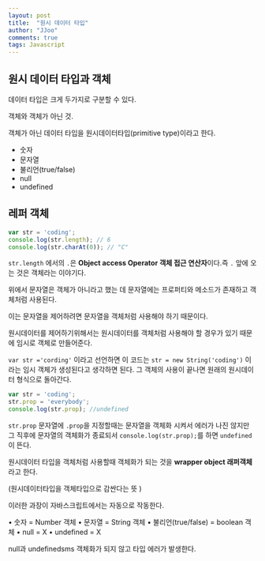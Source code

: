 ```yaml
---
layout: post
title:  "원시 데이터 타입"
author: "JJoo"
comments: true
tags: Javascript
---
```




## 원시 데이터 타입과 객체


데이터 타입은 크게 두가지로 구분할 수 있다.

객체와 객체가 아닌 것.

객체가 아닌 데이터 타입을 원시데이터타입(primitive type)이라고 한다.


- 숫자
- 문자열
- 불리언(true/false)
- null
- undefined



## 레퍼 객체 


```javascript
var str = 'coding';
console.log(str.length); // 6
console.log(str.charAt(0)); // "C"
```


`str.length` 에서의 `.`은 **Object access Operator 객체 접근 연산자**이다.즉 `.` 앞에 오는 것은 객체라는 이야기다.

위에서 문자열은 객체가 아니라고 했는 데 문자열에는 프로퍼티와 메소드가 존재하고 객체처럼 사용된다. 

이는 문자열을 제어하려면 문자열을 객체처럼 사용해야 하기 때문이다.

원시데이터를 제어하기위해서는 원시데이터를 객체처럼 사용해야 할 경우가 있기 때문에 임시로 객체로 만들어준다.

`var str ='cording'` 이라고 선언하면 이 코드는 `str = new String('coding')` 이라는 임시 객체가 생성된다고 생각하면 된다. 그 객체의 사용이 끝나면 원래의 원시데이터 형식으로 돌아간다. 

```javascript
var str = 'coding';
str.prop = 'everybody';
console.log(str.prop); //undefined
```


`str.prop` 문자열에 `.prop`을 지정할때는 문자열을 객체화 시켜서 에러가 나진 않지만 그 직후에 문자열의 객체화가 종료되서 `console.log(str.prop);`를 하면 `undefined`이 뜬다. 

원시데이터 타입을 객체처럼 사용할때 객체화가 되는 것을 **wrapper object 래퍼객체**라고 한다. 

(원시데이터타입을 객체타입으로 감싼다는 뜻 )

이러한 과장이 자바스크립트에서는 자동으로 작동한다.


• 숫자 = Number 객체
• 문자열 = String 객체
• 불리언(true/false) = boolean 객체
• null = X
• undefined = X

null과 undefinedsms 객체화가 되지 않고 타입 에러가 발생한다. 



